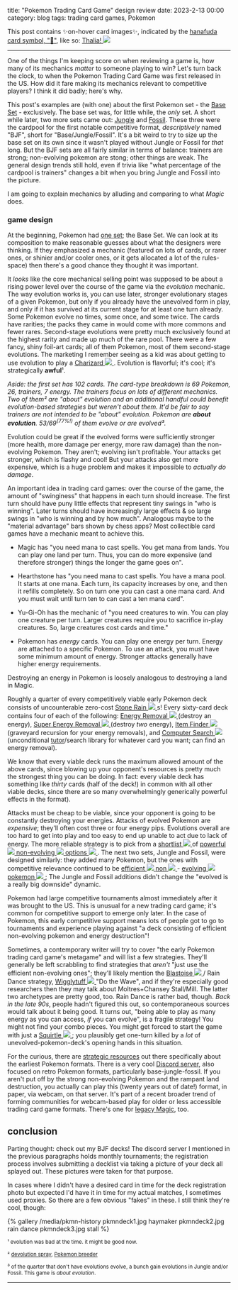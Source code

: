 title: "Pokemon Trading Card Game" design review
date: 2023-2-13 00:00
category: blog
tags: trading card games, Pokemon

<div class="prematter">
  This post contains ✨on-hover card images✨, indicated by the <a href="https://en.wikipedia.org/wiki/Hanafuda">hanafuda card symbol, "🎴"</a>, like so:
  <span class="showhim">
    <a href="https://scryfall.com/card/dka/24/thalia-guardian-of-thraben">Thalia!
      <img src="/media/pkmn-history/thals.png" class="showme">
    </a> 
  </span>
</div>

---

One of the things I'm keeping score on when reviewing a game is, how many of its mechanics *matter* to someone playing to win? Let's turn back the clock, to when the Pokemon Trading Card Game was first released in the US. How did it fare making its mechanics relevant to competitive players? I think it did badly; here's why.

This post's examples are (with one) about the first Pokemon set - the [Base Set] - exclusively. The base set was, for little while, the *only* set. A short while later, two more sets came out: [Jungle] and [Fossil]. These three were the cardpool for the first notable competitive format, *descriptively* named "BJF", short for "Base/Jungle/Fossil". It's a bit weird to try to size up the base set on its own since it wasn't played without Jungle or Fossil for *that* long. But the BJF sets are all fairly similar in terms of balance: trainers are strong; non-evolving pokemon are stong; other things are weak. The general design trends still hold, even if trivia like "what percentage of the cardpool is trainers" changes a bit when you bring Jungle and Fossil into the picture.

I am going to explain mechanics by alluding and comparing to what *Magic* does.

<!-- more -->

### game design

At the beginning, Pokemon had [one set][Base Set]; the Base Set. We can look at its composition to make reasonable guesses about what the designers were thinking. If they emphasized a mechanic (featured on lots of cards, or rarer ones, or shinier and/or cooler ones, or it gets allocated a lot of the rules-space) then there's a good chance they thought it was important.

It *looks* like the core mechanical selling point was supposed to be about a rising power level over the course of the game via the *evolution* mechanic. The way evolution works is, you can use later, stronger evolutionary stages of a given Pokemon, but only if you already have the unevolved form in play, and only if it has survived at its current stage for at least one turn already. Some Pokemon evolve no times, some once, and some twice. The cards have rarities; the packs they came in would come with more commons and fewer rares. Second-stage evolutions were pretty much exclusively found at the highest rarity and made up much of the rare pool. There were a few fancy, shiny foil-art cards; all of them Pokemon, most of them second-stage evolutions.  The marketing I remember seeing as a kid was about getting to use evolution to play a <span class="showhim">
  <a href="https://pkmncards.com/card/charizard-base-set-bs-4/">Charizard
    <img src="/media/pkmn-history/charizard-base-set-bs-4.webp" class="showme">
  </a> 
</span>. Evolution is flavorful; it's cool; it's strategically **awful**¹.

*Aside: the first set has 102 cards. The card-type breakdown is 69 Pokemon, 26, trainers, 7 energy. The trainers focus on lots of different mechanics. Two of them² are "about" evolution and an additional handful could benefit evolution-based strategies but weren't *about* them. It'd be fair to say trainers are not intended to be "about" evolution. Pokemon are **about evolution**. 53/69<sup>(77%!)</sup> of them evolve or are evolved³.*

Evolution could be great if the evolved forms were sufficiently stronger (more health, more damage per energy, more raw damage) than the non-evolving Pokemon. They aren't; evolving isn't profitable. Your attacks get stronger, which is flashy and cool! But your attacks also get more expensive, which is a huge problem and makes it impossible to *actually do damage*.

An important idea in trading card games: over the course of the game, the amount of "swinginess" that happens in each turn should increase. The first turn should have puny little effects that represent tiny swings in "who is winning". Later turns should have increasingly large effects & so large swings in "who is winning and by how much". Analogous maybe to the "material advantage" bars shown by chess apps? Most collectible card games have a mechanic meant to achieve this.

* Magic has "you need mana to cast spells. You get mana from lands. You can play one land per turn. Thus, you can do more expensive (and therefore stronger) things the longer the game goes on".

* Hearthstone has "you need mana to cast spells. You have a mana pool. It starts at one mana. Each turn, its capacity increases by one, and then it refills completely. So on turn one you can cast a one mana card. And you must wait until turn ten to can cast a ten mana card".

* Yu-Gi-Oh has the mechanic of "you need creatures to win. You can play one creature per turn. Larger creatures require you to sacrifice in-play creatures. So, large creatures cost cards and time."

* Pokemon has *energy* cards. You can play one energy per turn. Energy are attached to a specific Pokemon. To use an attack, you must have some minimum amount of energy. Stronger attacks generally have higher energy requirements.

Destroying an energy in Pokemon is loosely analogous to destroying a land in Magic.

Roughly a quarter of every competitively viable early Pokemon deck consists of uncounterable zero-cost
<span class="showhim">
  <a href="https://scryfall.com/card/9ed/221%E2%98%85/stone-rain">Stone Rain
    <img src="/media/pkmn-history/9ed-221★-stone-rain.png" class="showme">
  </a> 
</span>s! Every sixty-card deck contains four of each of the following: 
<span class="showhim">
  <a href="https://pkmncards.com/card/energy-removal-base-set-bs-92/">Energy Removal
    <img src="/media/pkmn-history/energy-removal-base-set-bs-92.webp" class="showme">
  </a> 
</span> (destroy an energy),
<span class="showhim">
  <a href="https://pkmncards.com/card/super-energy-removal-base-set-bs-79/">Super Energy Removal
    <img src="/media/pkmn-history/super-energy-removal-base-set-bs-79.webp" class="showme">
  </a> 
</span> (destroy *two* energy), 
<span class="showhim">
  <a href="https://pkmncards.com/card/item-finder-base-set-bs-74/">Item Finder
    <img src="/media/pkmn-history/item-finder-base-set-bs-74.webp" class="showme">
  </a> 
</span> (graveyard recursion for your energy removals), and
<span class="showhim">
  <a href="https://pkmncards.com/card/computer-search-base-set-bs-71/">Computer Search
    <img src="/media/pkmn-history/computer-search-base-set-bs-71.webp" class="showme">
  </a> 
</span> (unconditional [tutor]/search library for whatever card you want; can find an energy removal).

We know that every viable deck runs the maximum allowed amount of the above cards, since blowing up your opponent's resources is pretty much the strongest thing you can be doing. In fact: every viable deck has something like *thirty* cards (half of the deck!) in common with all other viable decks, since there are so many overwhelmingly generically powerful effects in the format).

Attacks must be cheap to be viable, since your opponent is going to be constantly destroying your energies. Attacks of evolved Pokemon are *expensive*; they'll often cost three or four energy pips. Evolutions overall are too hard to get into play and too easy to end up unable to act due to lack of energy. The more reliable strategy is to pick from a <span class="showhim">
  <a href="https://pkmncards.com/card/hitmonchan-base-set-bs-7/">shortlist
    <img src="/media/pkmn-history/hitmonchan-base-set-bs-7.webp" class="showme">
  </a> 
</span> of
<span class="showhim">
  <a href="https://pkmncards.com/card/electabuzz-base-set-bs-20/">powerful
    <img src="/media/pkmn-history/electabuzz-base-set-bs-20.webp" class="showme">
  </a> 
</span>
<span class="showhim">
  <a href="https://pkmncards.com/card/mewtwo-base-set-bs-10/">non-evolving
    <img src="/media/pkmn-history/mewtwo-base-set-bs-10.webp" class="showme">
  </a> 
</span>
<span class="showhim">
  <a href="https://pkmncards.com/card/chansey-base-set-bs-3/">options
    <img src="/media/pkmn-history/chansey-base-set-bs-3.webp" class="showme">
  </a> 
</span>. The next two sets, Jungle and Fossil, were designed similarly: they added many Pokemon, but the ones with competitive relevance continued to be
<span class="showhim">
  <a href="https://pkmncards.com/card/moltres-fossil-fo-12/">efficient
    <img src="/media/pkmn-history/moltres-fossil-fo-12.webp" class="showme">
  </a> 
</span>
<span class="showhim">
  <a href="https://pkmncards.com/card/magmar-fossil-fo-39/">non
    <img src="/media/pkmn-history/magmar-fossil-fo-39.webp" class="showme">
  </a> 
</span>-
<span class="showhim">
  <a href="https://pkmncards.com/card/scyther-jungle-ju-10/">evolving
    <img src="/media/pkmn-history/scyther-jungle-ju-10.webp" class="showme">
  </a> 
</span>
<span class="showhim">
  <a href="https://pkmncards.com/card/mewtwo-wizards-black-star-promos-3/">pokemon
    <img src="/media/pkmn-history/mewtwo-wizards-black-star-promos-3.webp" class="showme">
  </a> 
</span>; The Jungle and Fossil additions didn't change the "evolved is a really big downside" dynamic.

Pokemon had large competitive tournaments almost immediately after it was brought to the US. This is unusual for a new trading card game; it's common for competitive support to emerge only later. In the case of Pokemon, this early competitive support means lots of people got to go to tournaments and experience playing against "a deck consisting of efficient non-evolving pokemon and energy destruction"!

Sometimes, a contemporary writer will try to cover "the early Pokemon trading card game's metagame" and will list a few strategies. They'll generally be left scrabbling to find strategies that *aren't* "just use the efficient non-evolving ones"; they'll likely mention the <span class="showhim">
  <a href="https://pkmncards.com/card/blastoise-base-set-bs-2/">Blastoise
    <img src="/media/pkmn-history/blastoise-base-set-bs-2.webp" class="showme">
  </a> 
</span> / Rain Dance strategy, <span class="showhim">
  <a href="https://pkmncards.com/card/wigglytuff-jungle-ju-16/">Wigglytuff
    <img src="/media/pkmn-history/wigglytuff-jungle-ju-16.webp" class="showme">
  </a> 
</span> "Do the Wave", and if they're especially good researchers then they may talk about Moltres+Chansey Stall/Mill. The latter two archetypes are pretty good, too. Rain Dance is rather bad, though. *Back in the late 90s*, people hadn't figured this out, so contemporaneous sources would talk about it being good. It turns out, "being able to play as many energy as you can access, *if* you can evolve", is a fragile strategy! You might not find your combo pieces. You might get forced to start the game with just a <span class="showhim">
  <a href="https://pkmncards.com/card/squirtle-base-set-bs-63/">Squirtle
    <img src="/media/pkmn-history/squirtle-base-set-bs-63.webp" class="showme">
  </a> 
</span>; you plausibly get one-turn killed by a *lot* of unevolved-pokemon-deck's opening hands in this situation.

For the curious, there are [strategic resources] out there specifically about the earliest Pokemon formats. There is a very cool [Discord server], also focused on retro Pokemon formats, particularly base-jungle-fossil. If you aren't put off by the strong non-evolving Pokemon and the rampant land destruction, you actually can play this (twenty years out of date!) format, in paper, via webcam, on that server. It's part of a recent broader trend of forming communities for webcam-based play for older or less accessible trading card game formats. There's one for [legacy Magic], too.

## conclusion

Parting thought: check out my BJF decks! The discord server I mentioned in the previous paragraphs holds monthly tournaments; the registration process involves submitting a decklist via taking a picture of your deck all splayed out. These pictures were taken for that purpose.

In cases where I didn't have a desired card in time for the deck registration photo but expected I'd have it in time for my actual matches, I sometimes used proxies. So there are a few obvious "fakes" in these. I still think they're cool, though:

{% gallery /media/pkmn-history
  pkmndeck1.jpg haymaker
  pkmndeck2.jpg rain dance
  pkmndeck3.jpg stall
%}

<small>¹ evolution was bad at the time. it might be good now.</small>

<small>² [devolution spray], [Pokemon breeder]</small>

<small>³ of the quarter that don't have evolutions evolve, a bunch gain evolutions in Jungle and/or Fossil. This game is <em>about evolution</em>.</small>

--- 

[base set]: https://pkmncards.com/set/base-set/
[jungle]: https://bulbapedia.bulbagarden.net/wiki/Jungle_(TCG)
[fossil]: https://bulbapedia.bulbagarden.net/wiki/Fossil_(TCG)
[devolution spray]: https://nyuu.page/media/pkmn-history/devolution-spray-base-set-bs-72.webp
[Pokemon breeder]: https://nyuu.page/media/pkmn-history/Pokemon-breeder-base-set-bs-76.webp
[stone rain]: https://nyuu.page/media/pkmn-history/9ed-221★-stone-rain.png
[discord server]: https://discord.gg/hqRmAb6h
[legacy Magic]: https://discord.gg/np5CFwh
[strategic resources]: https://jklaczPokemon.com/
[tutor]: https://mtg.fandom.com/wiki/Tutor


